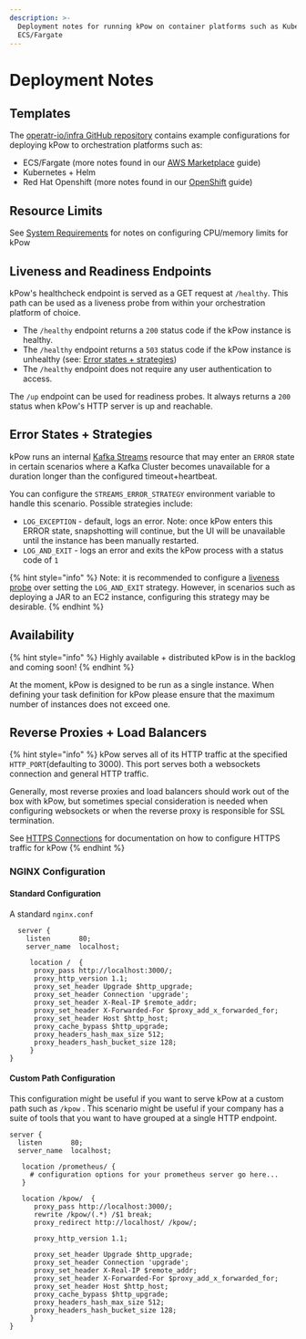 ```yaml
---
description: >-
  Deployment notes for running kPow on container platforms such as Kubernetes,
  ECS/Fargate
---
```


# Deployment Notes

## Templates

The [operatr-io/infra GitHub repository](https://github.com/operatr-io/infra) contains example configurations for deploying kPow to orchestration platforms such as:

* ECS/Fargate \(more notes found in our [AWS Marketplace](aws-marketplace.md) guide\)
* Kubernetes + Helm
* Red Hat Openshift \(more notes found in our [OpenShift](openshift.md) guide\)

## Resource Limits

See [System Requirements](../about/system-requirements.md) for notes on configuring CPU/memory limits for kPow

## Liveness and Readiness Endpoints

kPow's healthcheck endpoint is served as a GET request at `/healthy`. This path can be used as a liveness probe from within your orchestration platform of choice.

* The `/healthy` endpoint returns a `200` status code if the kPow instance is healthy. 
* The `/healthy` endpoint returns a `503` status code if the kPow instance is unhealthy \(see: [Error states + strategies](deployment-notes.md#error-states-strategies)\)
* The `/healthy` endpoint does not require any user authentication to access. 

The `/up` endpoint can be used for readiness probes. It always returns a `200` status when kPow's HTTP server is up and reachable.

## Error States + Strategies

kPow runs an internal [Kafka Streams](https://kafka.apache.org/documentation/streams/) resource that may enter an `ERROR` state in certain scenarios where a Kafka Cluster becomes unavailable for a duration longer than the configured timeout+heartbeat. 

You can configure the `STREAMS_ERROR_STRATEGY` environment variable to handle this scenario. Possible strategies include:

* `LOG_EXCEPTION` - default, logs an error. Note: once kPow enters this ERROR state, snapshotting will continue, but the UI will be unavailable until the instance has been manually restarted.
* `LOG_AND_EXIT` - logs an error and exits the kPow process with a status code of `1`

{% hint style="info" %}
Note: it is recommended to configure a [liveness probe](deployment-notes.md#liveness-and-readiness-endpoints) over setting the `LOG_AND_EXIT` strategy. However, in scenarios such as deploying a JAR to an EC2 instance, configuring this strategy may be desirable.
{% endhint %}

## Availability

{% hint style="info" %}
Highly available + distributed kPow is in the backlog and coming soon!
{% endhint %}

At the moment, kPow is designed to be run as a single instance. When defining your task definition for kPow please ensure that the maximum number of instances does not exceed one.

## Reverse Proxies + Load Balancers

{% hint style="info" %}
kPow serves all of its HTTP traffic at the specified `HTTP_PORT`\(defaulting to 3000\). This port serves both a websockets connection and general HTTP traffic.

Generally, most reverse proxies and load balancers should work out of the box with kPow, but sometimes special consideration is needed when configuring websockets or when the reverse proxy is responsible for SSL termination.

See [HTTPS Connections](../features/https-connections.md) for documentation on how to configure HTTPS traffic for kPow
{% endhint %}

### NGINX Configuration

#### Standard Configuration 

A standard `nginx.conf` 

```text
  server {
    listen       80;
    server_name  localhost;

     location /  {
      proxy_pass http://localhost:3000/;
      proxy_http_version 1.1;
      proxy_set_header Upgrade $http_upgrade;
      proxy_set_header Connection 'upgrade';
      proxy_set_header X-Real-IP $remote_addr;
      proxy_set_header X-Forwarded-For $proxy_add_x_forwarded_for;
      proxy_set_header Host $http_host;
      proxy_cache_bypass $http_upgrade;
      proxy_headers_hash_max_size 512;
      proxy_headers_hash_bucket_size 128;
     }
}
```

#### Custom Path Configuration

This configuration might be useful if you want to serve kPow at a custom path such as `/kpow` . This scenario might be useful if your company has a suite of tools that you want to have grouped at a single HTTP endpoint.

```text
server {
  listen       80;
  server_name  localhost;

   location /prometheus/ { 
     # configuration options for your prometheus server go here...
   }

   location /kpow/  {
      proxy_pass http://localhost:3000/;
      rewrite /kpow/(.*) /$1 break;
      proxy_redirect http://localhost/ /kpow/;

      proxy_http_version 1.1;

      proxy_set_header Upgrade $http_upgrade;
      proxy_set_header Connection 'upgrade';
      proxy_set_header X-Real-IP $remote_addr;
      proxy_set_header X-Forwarded-For $proxy_add_x_forwarded_for;
      proxy_set_header Host $http_host;
      proxy_cache_bypass $http_upgrade;
      proxy_headers_hash_max_size 512;
      proxy_headers_hash_bucket_size 128;
     }
}
```



